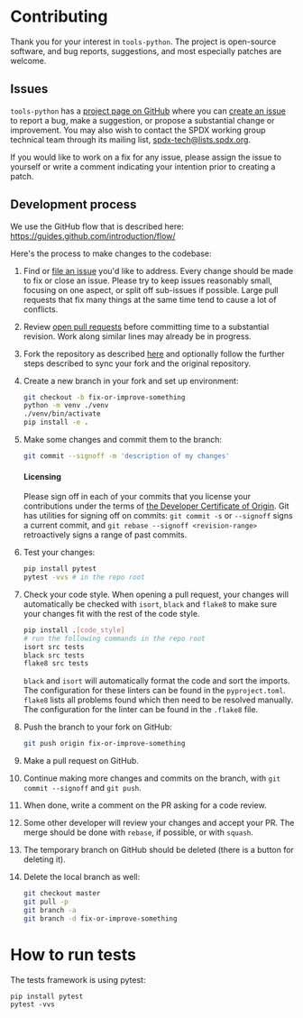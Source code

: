 # Contributing

Thank you for your interest in `tools-python`. The project is open-source software, and bug reports, suggestions, and
most especially patches are welcome.

## Issues

`tools-python` has a [project page on GitHub](https://github.com/spdx/tools-python/) where you
can [create an issue](https://github.com/spdx/tools-python/issues/new) to report a bug, make a suggestion, or propose a
substantial change or improvement. You may also wish to contact the SPDX working group technical team through its
mailing list, [spdx-tech@lists.spdx.org](mailto:spdx-tech@lists.spdx.org).

If you would like to work on a fix for any issue, please assign the issue to yourself or write a comment indicating your
intention prior to creating a patch.

## Development process

We use the GitHub flow that is described here: https://guides.github.com/introduction/flow/

Here's the process to make changes to the codebase:

1. Find or [file an issue](#issues) you'd like to address. Every change should be made to fix or close an issue. Please
   try to keep issues reasonably small, focusing on one aspect, or split off sub-issues if possible. Large pull requests
   that fix many things at the same time tend to cause a lot of conflicts.

2. Review [open pull requests](https://github.com/spdx/tools-python/pulls) before committing time to a substantial
   revision. Work along similar lines may already be in progress.

3. Fork the repository as described [here](https://docs.github.com/en/get-started/quickstart/fork-a-repo#forking-a-repository)
   and optionally follow the further steps described to sync your fork and the original repository.

4. Create a new branch in your fork and set up environment:
   ```sh
   git checkout -b fix-or-improve-something
   python -m venv ./venv
   ./venv/bin/activate
   pip install -e .
   ```
5. Make some changes and commit them to the branch:
   ```sh
   git commit --signoff -m 'description of my changes'
   ```

   #### Licensing

   Please sign off in each of your commits that you license your contributions under the terms
   of [the Developer Certificate of Origin](https://developercertificate.org/). Git has utilities for signing off on
   commits: `git commit -s` or `--signoff` signs a current commit, and `git rebase --signoff <revision-range>`
   retroactively signs a range of past commits.
6. Test your changes:
   ```sh
   pip install pytest
   pytest -vvs # in the repo root
   ```

7. Check your code style. When opening a pull request, your changes will automatically be checked with `isort`, `black` 
   and `flake8` to make sure your changes fit with the rest of the code style. 
    ```sh
   pip install .[code_style]
   # run the following commands in the repo root
   isort src tests 
   black src tests
   flake8 src tests 
   ```
   `black` and `isort` will automatically format the code and sort the imports. The configuration for these linters 
   can be found in the `pyproject.toml`. `flake8` lists all problems found which then need to be resolved manually.
   The configuration for the linter can be found in the `.flake8` file.

8. Push the branch to your fork on GitHub:
   ```sh
   git push origin fix-or-improve-something
   ```
9. Make a pull request on GitHub.
10. Continue making more changes and commits on the branch, with `git commit --signoff` and `git push`.
11. When done, write a comment on the PR asking for a code review.
12. Some other developer will review your changes and accept your PR. The merge should be done with `rebase`, if
    possible, or with `squash`.
13. The temporary branch on GitHub should be deleted (there is a button for deleting it).
14. Delete the local branch as well:
    ```sh
    git checkout master
    git pull -p
    git branch -a
    git branch -d fix-or-improve-something
    ```

# How to run tests

The tests framework is using pytest:

```
pip install pytest
pytest -vvs
```
